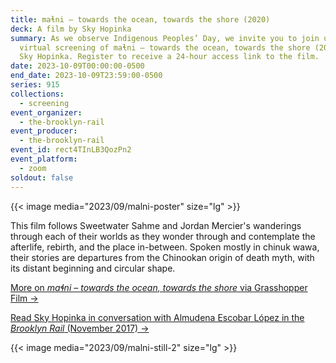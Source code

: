 ```yaml
---
title: maɬni – towards the ocean, towards the shore (2020)
deck: A film by Sky Hopinka
summary: As we observe Indigenous Peoples’ Day, we invite you to join us for a
  virtual screening of maɬni – towards the ocean, towards the shore (2020) by
  Sky Hopinka. Register to receive a 24-hour access link to the film.
date: 2023-10-09T00:00:00-0500
end_date: 2023-10-09T23:59:00-0500
series: 915
collections:
  - screening
event_organizer:
  - the-brooklyn-rail
event_producer:
  - the-brooklyn-rail
event_id: rect4TInLB3QozPn2
event_platform:
  - zoom
soldout: false
---
```

{{< image media="2023/09/malni-poster" size="lg" >}}

This film follows Sweetwater Sahme and Jordan Mercier's wanderings through each of their worlds as they wonder through and contemplate the afterlife, rebirth, and the place in-between. Spoken mostly in chinuk wawa, their stories are departures from the Chinookan origin of death myth, with its distant beginning and circular shape.

[M﻿ore on *maɬni – towards the ocean, towards the shore* via Grasshopper Film →](https://grasshopperfilm.com/film/malni/)

[R﻿ead Sky Hopinka in conversation with Almudena Escobar López in the *Brooklyn Rail* (November 2017) →](https://brooklynrail.org/2017/11/film/Sky-Hopinka-and-belit-sa-with-Almudena-Escobar-Lopez)

{{< image media="2023/09/malni-still-2" size="lg" >}}